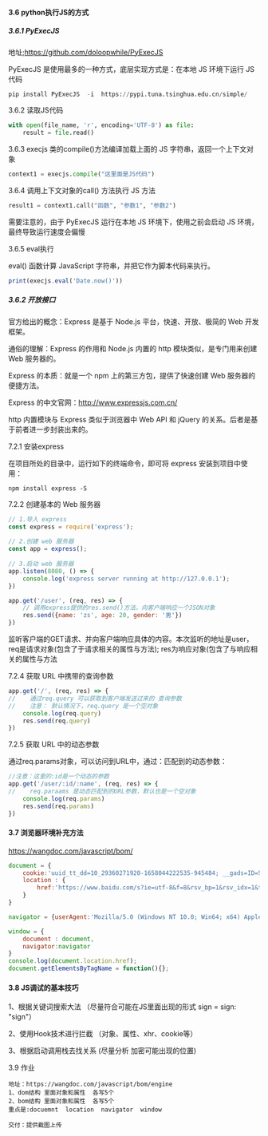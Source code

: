 #### 3.6 python执行JS的方式

##### 3.6.1 PyExecJS

地址;https://github.com/doloopwhile/PyExecJS

PyExecJS 是使用最多的一种方式，底层实现方式是：在本地 JS 环境下运行 JS 代码

```python
pip install PyExecJS  -i  https://pypi.tuna.tsinghua.edu.cn/simple/
```

3.6.2 读取JS代码

```python
with open(file_name, 'r', encoding='UTF-8') as file:
	result = file.read()
```

3.6.3 execjs 类的compile()方法编译加载上面的 JS 字符串，返回一个上下文对象

```python
context1 = execjs.compile("这里面是JS代码")
```

3.6.4 调用上下文对象的call() 方法执行 JS 方法

```python
result1 = context1.call("函数", "参数1", "参数2")
```

需要注意的，由于 PyExecJS 运行在本地 JS 环境下，使用之前会启动 JS 环境，最终导致运行速度会偏慢

3.6.5 eval执行

eval() 函数计算 JavaScript 字符串，并把它作为脚本代码来执行。

```javascript
print(execjs.eval('Date.now()'))
```

##### 3.6.2  开放接口

官方给出的概念：Express 是基于 Node.js 平台，快速、开放、极简的 Web 开发框架。

通俗的理解：Express 的作用和 Node.js 内置的 http 模块类似，是专门用来创建 Web 服务器的。

Express 的本质：就是一个 npm 上的第三方包，提供了快速创建 Web 服务器的便捷方法。

Express 的中文官网：http://www.expressjs.com.cn/

http 内置模块与 Express 类似于浏览器中 Web API 和 jQuery 的关系。后者是基于前者进一步封装出来的。

7.2.1 安装express

在项目所处的目录中，运行如下的终端命令，即可将 express 安装到项目中使用：

```
npm install express -S
```

7.2.2 创建基本的 Web 服务器

```javascript
// 1.导入 express
const express = require('express');
 
// 2.创建 web 服务器
const app = express();
 
// 3.启动 web 服务器
app.listen(8080, () => {
    console.log('express server running at http://127.0.0.1');
})
```



```javascript
app.get('/user', (req, res) => {
    // 调用express提供的res.send()方法，向客户端响应一个JSON对象
    res.send({name: 'zs', age: 20, gender: '男'})
})
```

监听客户端的GET请求、并向客户端响应具体的内容。本次监听的地址是user，req是请求对象(包含了于请求相关的属性与方法); res为响应对象(包含了与响应相关的属性与方法

7.2.4 获取 URL 中携带的查询参数

```javascript
app.get('/', (req, res) => {
//    通过req.query 可以获取到客户端发送过来的 查询参数
//    注意： 默认情况下，req.query 是一个空对象
    console.log(req.query)
    res.send(req.query)
})
```

7.2.5 获取 URL 中的动态参数

通过req.params对象，可以访问到URL中，通过：匹配到的动态参数：

```javascript
//注意：这里的:id是一个动态的参数
app.get('/user/:id/:name', (req, res) => {
//    req.paraams 是动态匹配到的URL参数，默认也是一个空对象
    console.log(req.params)
    res.send(req.params)
})
```

#### 3.7 浏览器环境补充方法

https://wangdoc.com/javascript/bom/

```javascript
document = {
    cookie:'uuid_tt_dd=10_29360271920-1658044222535-945484; __gads=ID=5b925b796ab29466-22740a5938d50041:T=1658044224:RT=1658044224:S=ALNI_MYZZ3qnATdjgh4YHRlZaBk3TnwTFw; p_uid=U010000',
    location : {
        href:'https://www.baidu.com/s?ie=utf-8&f=8&rsv_bp=1&rsv_idx=1&tn=87135040_oem_dg&wd=eval%20JS%20&fenlei=256&oq=eval&rsv_pq=e1b3f2520003297e&rsv_t=7e58%2ByqRgVEysyNAVRctyGmKUct9An%2B6da7wzdVJDXgo7qaAS1DKyn86mLazGA1IqBPpY359&rqlang=cn&rsv_dl=tb&rsv_enter=1&rsv_btype=t&inputT=860&rsv_sug3=56&rsv_sug1=35&rsv_sug7=100&rsv_sug2=0&rsv_sug4=1037'
    }
}

navigator = {userAgent:'Mozilla/5.0 (Windows NT 10.0; Win64; x64) AppleWebKit/537.36 (KHTML, like Gecko) Chrome/104.0.0.0 Safari/537.36'}

window = {
    document : document,
    navigator:navigator
}
console.log(document.location.href);
document.getElementsByTagName = function(){};
```



#### 3.8 JS调试的基本技巧

1、根据关键词搜索大法   （尽量符合可能在JS里面出现的形式 sign =   sign:  "sign"）

2、使用Hook技术进行拦截  （对象、属性、xhr、cookie等）

3、根据启动调用栈去找关系 (尽量分析 加密可能出现的位置)



3.9 作业

```
地址：https://wangdoc.com/javascript/bom/engine
1、dom结构 里面对象和属性  各写5个
2、bom结构 里面对象和属性  各写5个
重点是:docuemnt  location  navigator  window

交付：提供截图上传
```






